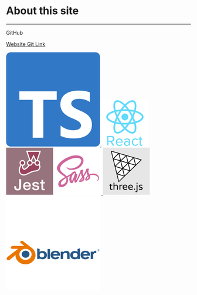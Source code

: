 # About this site

---

GitHub

<a href="https://github.com/petterigit/petterigit.github.io" target="_blank">Website Git Link</a>

<a href="https://www.typescriptlang.org/" target="_blank" rel="noreferrer"> ![Typescript](./articleElements/ts-logo-128.svg 'Typescript') </a>
<a href="https://reactjs.org/" target="_blank" rel="noreferrer"> ![React](./articleElements/react-logo-128.png 'React') </a>
<a href="https://jestjs.io/" target="_blank" rel="noreferrer"> ![Jest](./articleElements/jest-logo-128.png 'Jest')</a>
<a href="https://sass-lang.com/" target="_blank" rel="noreferrer"> ![Sass](./articleElements/sass-logo-128.png 'Sass') </a>
<a href="https://threejs.org/" target="_blank" rel="noreferrer"> ![ThreeJS](./articleElements/threejs-logo-128.png 'ThreeJS') </a>
<a href="https://www.blender.org/" target="_blank" rel="noreferrer"> ![Blender](./articleElements/blender-logo-128.svg 'Blender') </a>
